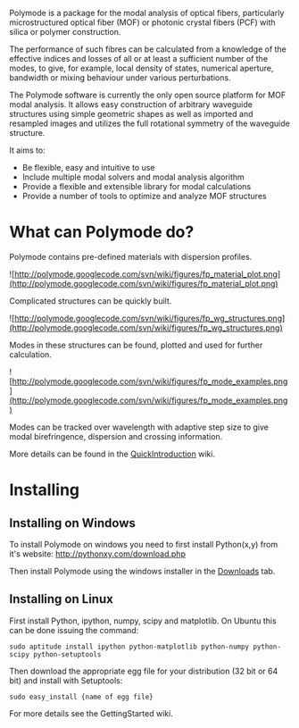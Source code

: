 Polymode is a package for the modal analysis of optical fibers, particularly microstructured optical fiber (MOF) or photonic crystal fibers (PCF) with silica or polymer construction.

The performance of such fibres can be calculated from a knowledge of the
effective indices and losses of all or at least a sufficient number of the
modes, to give, for example, local density of states, numerical aperture,
bandwidth or mixing behaviour under various perturbations.

The Polymode software is currently the only open source platform for MOF modal analysis.
It allows easy construction of arbitrary waveguide structures using simple geometric shapes as well as imported and resampled images and utilizes the full rotational symmetry of the waveguide structure.

It aims to:

  * Be flexible, easy and intuitive to use
  * Include multiple modal solvers and modal analysis algorithm
  * Provide a flexible and extensible library for modal calculations
  * Provide a number of tools to optimize and analyze MOF structures

# What can Polymode do? #

Polymode contains pre-defined materials with dispersion profiles.

![http://polymode.googlecode.com/svn/wiki/figures/fp_material_plot.png](http://polymode.googlecode.com/svn/wiki/figures/fp_material_plot.png)

Complicated structures can be quickly built.

![http://polymode.googlecode.com/svn/wiki/figures/fp_wg_structures.png](http://polymode.googlecode.com/svn/wiki/figures/fp_wg_structures.png)

Modes in these structures can be found, plotted and used for further calculation.

![http://polymode.googlecode.com/svn/wiki/figures/fp_mode_examples.png](http://polymode.googlecode.com/svn/wiki/figures/fp_mode_examples.png)

Modes can be tracked over wavelength with adaptive step size to give modal birefringence, dispersion and crossing information.

More details can be found in the [QuickIntroduction](QuickIntroduction.md) wiki.

# Installing #
## Installing on Windows ##
To install Polymode on windows you need to first install Python(x,y) from it's website:
http://pythonxy.com/download.php

Then install Polymode using the windows installer in the [Downloads](http://code.google.com/p/polymode/downloads/list) tab.

## Installing on Linux ##
First install Python, ipython, numpy, scipy and matplotlib. On Ubuntu this can be done issuing the command:
```
sudo aptitude install ipython python-matplotlib python-numpy python-scipy python-setuptools
```

Then download the appropriate egg file for your distribution (32 bit or 64 bit) and install with Setuptools:
```
sudo easy_install {name of egg file}
```

For more details see the GettingStarted wiki.